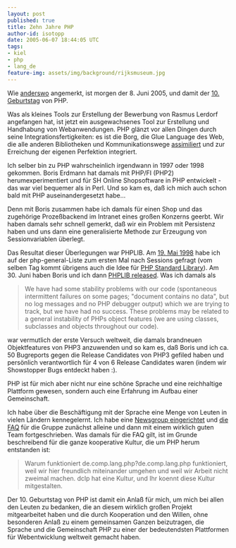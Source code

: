 ```yaml
---
layout: post
published: true
title: Zehn Jahre PHP
author-id: isotopp
date: 2005-06-07 18:44:05 UTC
tags:
- kiel
- php
- lang_de
feature-img: assets/img/background/rijksmuseum.jpg
---
```

Wie
[anderswo](http://blog.coggeshall.org/archives/203_A_Decade_of_PHP.html)
angemerkt, ist morgen der 8. Juni 2005, und damit der
[10. Geburtstag](http://groups.google.ch/group/comp.infosystems.www.authoring.cgi/msg/cc7d43454d64d133)
von PHP.

Was als kleines Tools zur Erstellung der Bewerbung von Rasmus Lerdorf
angefangen hat, ist jetzt ein ausgewachsenes Tool zur Erstellung und
Handhabung von Webanwendungen. PHP glänzt vor allen Dingen durch seine
Integrationsfertigkeiten: es ist die Borg, die Glue Language des Web, die
alle anderen Bibliotheken und Kommunikationswege
[assimiliert](http://en.wikipedia.org/wiki/Assimilation_(Star_Trek)) und zur
Erreichung der eigenen Perfektion integriert.

Ich selber bin zu PHP wahrscheinlich irgendwann in 1997 oder 1998 gekommen.
Boris Erdmann hat damals mit PHP/FI (PHP2) herumexperimentiert und für SH
Online Shopsoftware in PHP entwickelt - das war viel bequemer als in Perl.
Und so kam es, daß ich mich auch schon bald mit PHP auseinandergesetzt
habe...

Denn mit Boris zusammen habe ich damals für einen Shop und das zugehörige
Prozeßbackend im Intranet eines großen Konzerns geerbt. Wir haben damals
sehr schnell gemerkt, daß wir ein Problem mit Persistenz haben und uns dann
eine generalisierte Methode zur Erzeugung von Sessionvariablen überlegt.

Das Resultat dieser Überlegungen war PHPLIB. Am 
[19. Mai 1998](http://marc.theaimsgroup.com/?l=php-general&m=90222497032608&w=2) habe
ich auf der php-general-Liste zum ersten Mal nach Sessions gefragt (vom
selben Tag kommt übrigens auch die Idee für
[PHP Standard Library](http://marc.theaimsgroup.com/?l=php-general&m=90222497032618&w=2)).
Am 30. Juni haben Boris und ich dann
[PHPLIB released](http://marc.theaimsgroup.com/?l=php-general&m=90222503034131&w=2). Was ich damals als 

> We have had some stability problems with our code (spontaneous
> intermittent failures on some pages; "document contains no data", but no
> log messages and no PHP debugger output) which we are trying to track, but
> we have had no success. These problems may be related to a general
> instability of PHPs object features (we are using classes, subclasses and
> objects throughout our code).

war vermutlich der erste Versuch weltweit, die damals brandneuen
Objektfeatures von PHP3 anzuwenden und so kam es, daß Boris und ich ca. 50
Bugreports gegen die Release Candidates von PHP3 gefiled haben und
persönlich verantwortlich für 4 von 6 Release Candidates waren (indem wir
Showstopper Bugs entdeckt haben :).

PHP ist für mich aber nicht nur eine schöne Sprache und eine reichhaltige
Plattform gewesen, sondern auch eine Erfahrung im Aufbau einer Gemeinschaft.

Ich habe über die Beschäftigung mit der Sprache eine Menge von Leuten in
vielen Ländern kennegelernt. Ich habe eine
[Newsgroup eingerichtet](http://groups-beta.google.com/group/de.admin.news.announce/msg/b4ce2ec6f6e5eafd)
und
[die FAQ](http://groups-beta.google.com/group/de.comp.lang.php/msg/74b8f8ea3c8a91ad)
für die Gruppe zunächst alleine und dann mit einem wirklich guten Team
fortgeschrieben. Was damals für die FAQ gilt, ist im Grunde beschreibend für
die ganze kooperative Kultur, die um PHP herum entstanden ist:

> Warum funktioniert de.comp.lang.php?de.comp.lang.php funktioniert, weil
> wir hier freundlich miteinander umgehen und weil wir Arbeit nicht zweimal
> machen. dclp hat eine Kultur, und Ihr koennt diese Kultur mitgestalten.

Der 10. Geburtstag von PHP ist damit ein Anlaß für mich, um mich bei allen
den Leuten zu bedanken, die an diesem wirklich großen Projekt mitgearbeitet
haben und die durch Kooperation und den Willen, ohne besonderen Anlaß zu
einem gemeinsamen Ganzen beizutragen, die Sprache und die Gemeinschaft PHP
zu einer der bedeutendsten Plattformen für Webentwicklung weltweit gemacht
haben.
